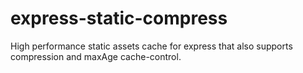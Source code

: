 # express-static-compress
High performance static assets cache for express that also supports compression and maxAge cache-control.
